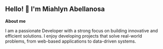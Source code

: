 ## Hello! 👋 I'm Miahlyn Abellanosa

**About me**

I am a passionate Developer with a strong focus on building innovative and efficient solutions. I enjoy developing projects that solve real-world problems, from web-based applications to data-driven systems.
